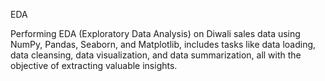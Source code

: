 EDA

Performing EDA (Exploratory Data Analysis) on Diwali sales data using NumPy, Pandas, Seaborn, and Matplotlib, includes tasks like data loading, data cleansing, data visualization, and data summarization, all with the objective of extracting valuable insights.
